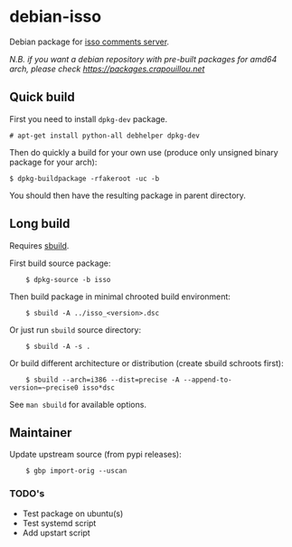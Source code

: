 # debian-isso

Debian package for [isso comments server](https://github.com/posativ/isso/).

*N.B. if you want a debian repository with pre-built packages for amd64 arch, please check https://packages.crapouillou.net*

## Quick build

First you need to install `dpkg-dev` package.

    # apt-get install python-all debhelper dpkg-dev

Then do quickly a build for your own use (produce only unsigned binary package for your arch):

    $ dpkg-buildpackage -rfakeroot -uc -b

You should then have the resulting package in parent directory.

## Long build

Requires [sbuild](https://wiki.debian.org/sbuild).

First build source package:

```
    $ dpkg-source -b isso
```

Then build package in minimal chrooted build environment:

```
    $ sbuild -A ../isso_<version>.dsc
```

Or just run `sbuild` source directory:

```
    $ sbuild -A -s .
```

Or build different architecture or distribution (create sbuild schroots first):

```
    $ sbuild --arch=i386 --dist=precise -A --append-to-version=~precise0 isso*dsc
```

See `man sbuild` for available options.

## Maintainer

Update upstream source (from pypi releases):

```
    $ gbp import-orig --uscan
```

### TODO's

* Test package on ubuntu(s)
* Test systemd script
* Add upstart script
